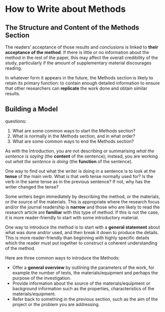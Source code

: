 # How to Write about Methods

## The Structure and Content of the Methods Section

The readers’ acceptance of those results and conclusions is linked to **their acceptance of the method**. If there is little or no information about the method in the rest of the paper, this may affect the overall credibility of the study, particularly if the amount of supplementary material discourages reading.

In whatever form it appears in the future, the Methods section is likely to retain its primary function: to contain enough detailed information to ensure that other researchers can **replicate** the work done and obtain similar results.

## Building a Model

questions:

1. What are some common ways to start the Methods section? 
2. What is normally in the Methods section, and in what order? 
3. What are some common ways to end the Methods section?

As with the Introduction, you are not describing or summarising *what the sentence is saying* (the **content** of the sentence); instead, you are working out *what the sentence is doing* (the **function** of the sentence).

One way to find out what the writer is doing in a sentence is to look at the **tense** of the main verb. What is that verb tense normally used for? Is the verb in the same tense as in the previous sentence? If not, why has the writer changed the tense?

Some writers begin immediately by describing the method, or the materials, or the source of the materials. This is appropriate where the research focus and/or the journal readership is **narrow** and those who are likely to read the research article are **familiar** with this type of method. If this is not the case, it is more reader-friendly to start with some introductory material.

One way to introduce the method is to start with a **general statement** about what was done and/or used, and then break it down to produce the details. This is more reader-friendly than beginning with highly specific details which the reader must put together to construct a coherent understanding of the method.

Here are three common ways to introduce the Methods:

- Offer a **general overview** by outlining the parameters of the work, for example the number of tests, the materials/equipment and perhaps the purpose of the investigation.
- Provide information about the source of the materials/equipment or background information such as the properties, characteristics of the materials/equipment.
- Refer back to something in the previous section, such as the aim of the project or the problem you are addressing.